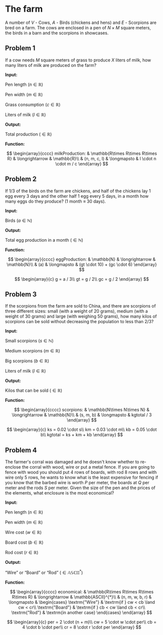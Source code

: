 # The farm

A number of $V$ - Cows, $A$ - Birds (chickens and hens) and $E$ - Scorpions are bred on a farm. The cows are enclosed in a pen of $N \times M$ square meters, the birds in a barn and the scorpions in showcases.

## Problem 1

If a cow needs $M$ square meters of grass to produce $X$ liters of milk, how many liters of milk are produced on the farm?

**Input:**

Pen length $(n \in\mathbb{R})$

Pen width $(m \in\mathbb{R})$

Grass consumption $(c \in\mathbb{R})$

Liters of milk $(l \in\mathbb{R})$

**Output:**

Total production $(\in\mathbb{R})$

**Function:**

$$
\begin{array}{cccc}
milkProduction: & \mathbb{R\times R\times R\times R} & \longrightarrow & \mathbb{R}\\
& (n, m, c, l) & \longmapsto & l \cdot n \cdot m / c
\end{array}
$$

## Problem 2

If 1/3 of the birds on the farm are chickens, and half of the chickens lay 1 egg every 3 days and the other half 1 egg every 5 days, in a month how many eggs do they produce? (1 month ≡ 30 days).

**Input:**

Birds $(a \in\mathbb{N})$

**Output:**

Total egg production in a month $(\in\mathbb{N})$

**Function:**

$$
\begin{array}{cccc}
eggProduction: & \mathbb{N} & \longrightarrow & \mathbb{N}\\
& (a) & \longmapsto & (gt \cdot 10) + (gc \cdot 6)
\end{array}
$$

$$
\begin{array}{c}
g = a / 3\\
gt = g / 2\\
gc = g / 2
\end{array}
$$

## Problem 3

If the scorpions from the farm are sold to China, and there are scorpions of three different sizes: small (with a weight of 20 grams), medium (with a weight of 30 grams) and large (with weighing 50 grams), how many kilos of scorpions can be sold without decreasing the population to less than 2/3?

**Input:**

Small scorpions $(s \in\mathbb{N})$

Medium scorpions $(m \in\mathbb{R})$

Big scorpions $(b \in\mathbb{R})$

Liters of milk $(l \in\mathbb{R})$

**Output:**

Kilos that can be sold $(\in\mathbb{R})$

**Function:**

$$
\begin{array}{cccc}
scorpions: & \mathbb{N\times N\times N} & \longrightarrow & \mathbb{N}\\
& (s, m, b) & \longmapsto & kgtotal / 3
\end{array}
$$

$$
\begin{array}{c}
ks = 0.02 \cdot s\\
km = 0.03 \cdot m\\
kb = 0.05 \cdot b\\
kgtotal = ks + km + kb
\end{array}
$$

## Problem 4

The farmer's corral was damaged and he doesn't know whether to re-enclose the corral with wood, wire or put a metal fence. If you are going to fence with wood you should put 4 rows of boards, with rod 8 rows and with wire only 5 rows, he wants to know what is the least expensive for fencing if you know that the barbed wire is worth $P$ per meter, the boards at $Q$ per meter and the rods $S$ per meter. Given the size of the pen and the prices of the elements, what enclosure is the most economical?

**Input:**

Pen length $(n \in\mathbb{R})$

Pen width $(m \in\mathbb{R})$

Wire cost $(w \in\mathbb{R})$

Board cost $(b \in\mathbb{R})$

Rod cost $(r \in\mathbb{R})$

**Output:**

“Wire” or “Board” or “Rod” $(\in\mathbb{ASCII}^{*})$

**Function:**

$$
\begin{array}{cccc}
economical: & \mathbb{R\times R\times R\times R\times R} & \longrightarrow & \mathbb{ASCII}^{*}\\
& (n, m, w, b, r) & \longmapsto & \begin{cases}
\textrm{"Wire"} & \textrm{if } cw < cb \land cw < cr\\
\textrm{"Board"} & \textrm{if } cb < cw \land cb < cr\\
\textrm{"Rod"} & \textrm{in another case}
\end{cases}
\end{array}
$$

$$
\begin{array}{c}
per = 2 \cdot (n + m)\\
cw = 5 \cdot w \cdot per\\
cb = 4 \cdot b \cdot per\\
cr = 8 \cdot r \cdot per
\end{array}
$$
